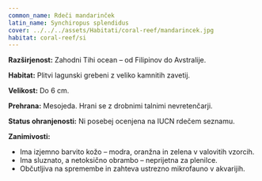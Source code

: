 ```yaml
---
common_name: Rdeči mandarinček
latin_name: Synchiropus splendidus
cover: ../../../assets/Habitati/coral-reef/mandarincek.jpg
habitat: coral-reef/si
---
```

**Razširjenost:** Zahodni Tihi ocean – od Filipinov do Avstralije.

**Habitat:** Plitvi lagunski grebeni z veliko kamnitih zavetij.

**Velikost:** Do 6 cm.

**Prehrana:** Mesojeda. Hrani se z drobnimi talnimi nevretenčarji.

**Status ohranjenosti:** Ni posebej ocenjena na IUCN rdečem seznamu.

**Zanimivosti:**  
- Ima izjemno barvito kožo – modra, oranžna in zelena v valovitih vzorcih.  
- Ima sluznato, a netoksično obrambo – neprijetna za plenilce.  
- Občutljiva na spremembe in zahteva ustrezno mikrofauno v akvarijih.
